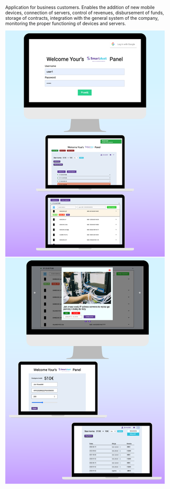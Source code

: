 Application for business customers. Enables the addition of new mobile devices, connection of servers, control of revenues, disbursement of funds, storage of contracts, integration with the general system of the company, monitoring the proper functioning of devices and servers.

<img src='/public/img/1.png' />
<img src='/public/img/2.png' />